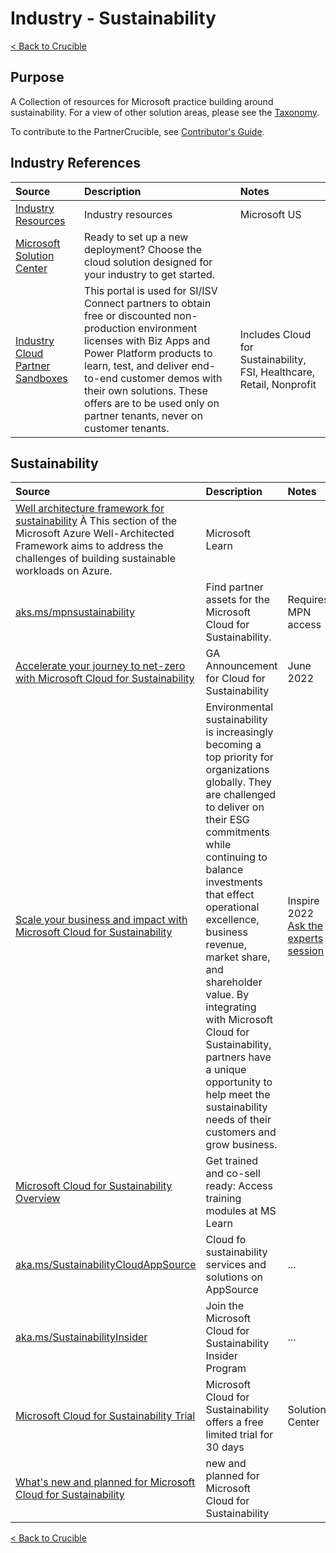 
# Industry - Sustainability

[< Back to Crucible](./)

## Purpose

A Collection of resources for Microsoft practice building around sustainability. For a view of other solution areas, please see the [Taxonomy](Taxonomy.md). 

To contribute to the PartnerCrucible, see [Contributor's Guide](ContributorsGuide).

## Industry References

Source | Description | Notes
:----- | :-----  | :-----
[Industry Resources](https://microsoft.github.io/PartnerResources/industry/)| Industry resources| Microsoft US
[Microsoft Solution Center](https://solutions.microsoft.com/) | Ready to set up a new deployment? Choose the cloud solution designed for your industry to get started.
[Industry Cloud Partner Sandboxes](https://experience.dynamics.com/requestlicense/)|This portal is used for SI/ISV Connect partners to obtain free or discounted non-production environment licenses with Biz Apps and Power Platform products to learn, test, and deliver end-to-end customer demos with their own solutions. These offers are to be used only on partner tenants, never on customer tenants.| Includes Cloud for Sustainability, FSI, Healthcare, Retail, Nonprofit

## Sustainability

Source | Description | Notes
:----- | :-----  | :-----
[Well architecture framework for sustainability](https://learn.microsoft.com/en-ca/azure/architecture/framework/sustainability/sustainability-get-started) À This section of the Microsoft Azure Well-Architected Framework aims to address the challenges of building sustainable workloads on Azure. | Microsoft Learn
[aks.ms/mpnsustainability](https://partner.microsoft.com/en-us/asset/collection/microsoft-cloud-for-sustainability#/) | Find partner assets for the Microsoft Cloud for Sustainability. | Requires MPN access
[Accelerate your journey to net-zero with Microsoft Cloud for Sustainability](https://cloudblogs.microsoft.com/industry-blog/sustainability/2022/06/01/accelerate-your-journey-to-net-zero-with-microsoft-cloud-for-sustainability/) | GA Announcement for Cloud for Sustainability | June 2022
[Scale your business and impact with Microsoft Cloud for Sustainability](https://inspire.microsoft.com/en-US/sessions/1a0cbd11-c641-4ad6-9e8d-04bcf5119ca7?source=sessions) | Environmental sustainability is increasingly becoming a top priority for organizations globally. They are challenged to deliver on their ESG commitments while continuing to balance investments that effect operational excellence, business revenue, market share, and shareholder value. By integrating with Microsoft Cloud for Sustainability, partners have a unique opportunity to help meet the sustainability needs of their customers and grow business. | Inspire 2022 <br> [Ask the experts session](https://inspire.microsoft.com/en-US/sessions/11d98e4a-b519-476b-a1e1-cadc893b08f7?source=sessions)
[Microsoft Cloud for Sustainability Overview](https://docs.microsoft.com/en-us/learn/modules/cloud-sustainability-overview/) | Get trained and co-sell ready: Access training modules at MS Learn |
[aka.ms/SustainabilityCloudAppSource](https://appsource.microsoft.com/en-us/marketplace/cloudsIndustry?page=1&industry=sustainability)| Cloud fo sustainability services and solutions on AppSource | ...
[aka.ms/SustainabilityInsider](https://customervoice.microsoft.com/Pages/ResponsePage.aspx?id=v4j5cvGGr0GRqy180BHbR1nWe0_9tKxEuN9c6D44qtNUOVZZVlpWMDVKVEs5M1dVVkc3TjdSMFpZVSQlQCN0PWcu) | Join the Microsoft Cloud for Sustainability Insider Program | ...
[Microsoft Cloud for Sustainability Trial](https://aka.ms/solutioncenter) | Microsoft Cloud for Sustainability  offers a free limited trial for 30 days  | Solutions Center
[What's new and planned for Microsoft Cloud for Sustainability](https://learn.microsoft.com/en-us/dynamics365-release-plan/2022wave2/industry-clouds/sustainability/planned-features) | new and planned for Microsoft Cloud for Sustainability |

[< Back to Crucible](./)